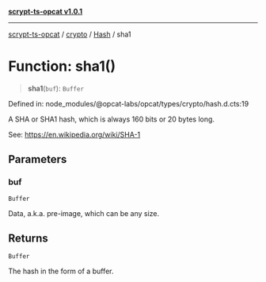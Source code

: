 [**scrypt-ts-opcat v1.0.1**](../../../../../README.md)

***

[scrypt-ts-opcat](../../../../../README.md) / [crypto](../../../README.md) / [Hash](../README.md) / sha1

# Function: sha1()

> **sha1**(`buf`): `Buffer`

Defined in: node\_modules/@opcat-labs/opcat/types/crypto/hash.d.cts:19

A SHA or SHA1 hash, which is always 160 bits or 20 bytes long.

See:
https://en.wikipedia.org/wiki/SHA-1

## Parameters

### buf

`Buffer`

Data, a.k.a. pre-image, which can be any size.

## Returns

`Buffer`

The hash in the form of a buffer.
